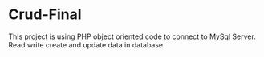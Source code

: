 # Crud-Final

This project is using PHP object oriented code to connect to MySql Server. Read write create and update data in database.
